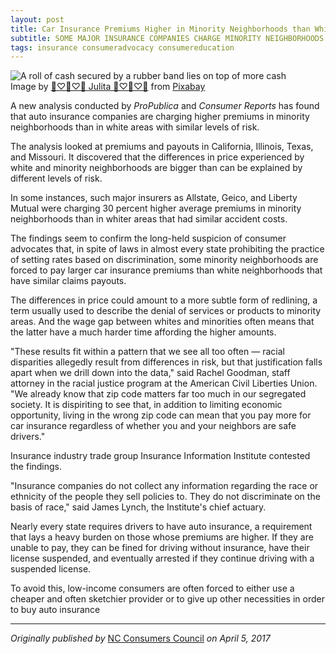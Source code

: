 ```yaml
---
layout: post
title: Car Insurance Premiums Higher in Minority Neighborhoods than White Areas with Same Risk
subtitle: SOME MAJOR INSURANCE COMPANIES CHARGE MINORITY NEIGHBORHOODS UP TO 30 PERCENT MORE
tags: insurance consumeradvocacy consumereducation
---
```

<div>
  <img class="mx-auto w-1/2" src="https://samanthaliskcarson.com/assets/img/cash-roll.jpg" alt="A roll of cash secured by a rubber band lies on top of more cash">
    <figcaption class="text-center">
      Image by <a href="https://pixabay.com/users/pasja1000-6355831/?utm_source=link-attribution&utm_medium=referral&utm_campaign=image&utm_content=3125419">🌸♡💙♡🌸 Julita 🌸♡💙♡🌸</a> from <a href="https://pixabay.com//?utm_source=link-attribution&utm_medium=referral&utm_campaign=image&utm_content=3125419">Pixabay</a>
    </figcaption>
</div>

A new analysis conducted by _ProPublica_ and _Consumer Reports_ has found that auto insurance companies are charging higher premiums in minority neighborhoods than in white areas with similar levels of risk.

The analysis looked at premiums and payouts in California, Illinois, Texas, and Missouri. It discovered that the differences in price experienced by white and minority neighborhoods are bigger than can be explained by different levels of risk.

In some instances, such major insurers as Allstate, Geico, and Liberty Mutual were charging 30 percent higher average premiums in minority neighborhoods than in whiter areas that had similar accident costs.

The findings seem to confirm the long-held suspicion of consumer advocates that, in spite of laws in almost every state prohibiting the practice of setting rates based on discrimination, some minority neighborhoods are forced to pay larger car insurance premiums than white neighborhoods that have similar claims payouts.

The differences in price could amount to a more subtle form of redlining, a term usually used to describe the denial of services or products to minority areas. And the wage gap between whites and minorities often means that the latter have a much harder time affording the higher amounts.

"These results fit within a pattern that we see all too often — racial disparities allegedly result from differences in risk, but that justification falls apart when we drill down into the data," said Rachel Goodman, staff attorney in the racial justice program at the American Civil Liberties Union. "We already know that zip code matters far too much in our segregated society. It is dispiriting to see that, in addition to limiting economic opportunity, living in the wrong zip code can mean that you pay more for car insurance regardless of whether you and your neighbors are safe drivers."

Insurance industry trade group Insurance Information Institute contested the findings.

"Insurance companies do not collect any information regarding the race or ethnicity of the people they sell policies to. They do not discriminate on the basis of race," said James Lynch, the Institute's chief actuary.

Nearly every state requires drivers to have auto insurance, a requirement that lays a heavy burden on those whose premiums are higher. If they are unable to pay, they can be fined for driving without insurance, have their license suspended, and eventually arrested if they continue driving with a suspended license.

To avoid this, low-income consumers are often forced to either use a cheaper and often sketchier provider or to give up other necessities in order to buy auto insurance

***

*Originally published by* [NC Consumers Council](https://web.archive.org/web/20210514170815/https://www.ncconsumer.org/news-articles/car-insurance-premiums-higher-in-minority-neighborhoods-than-white-areas-with-same-risk.html) *on April 5, 2017*

